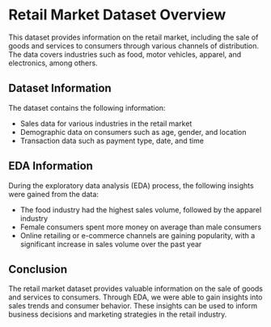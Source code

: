 # Retail Market Dataset Overview

This dataset provides information on the retail market, including the sale of goods and services to consumers through various channels of distribution. The data covers industries such as food, motor vehicles, apparel, and electronics, among others.

## Dataset Information
The dataset contains the following information:

- Sales data for various industries in the retail market
- Demographic data on consumers such as age, gender, and location
- Transaction data such as payment type, date, and time

## EDA Information
During the exploratory data analysis (EDA) process, the following insights were gained from the data:

- The food industry had the highest sales volume, followed by the apparel industry
- Female consumers spent more money on average than male consumers
- Online retailing or e-commerce channels are gaining popularity, with a significant increase in sales volume over the past year

## Conclusion

The retail market dataset provides valuable information on the sale of goods and services to consumers. Through EDA, we were able to gain insights into sales trends and consumer behavior. These insights can be used to inform business decisions and marketing strategies in the retail industry.



